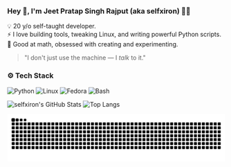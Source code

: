 ### Hey 👋, I'm Jeet Pratap Singh Rajput (aka selfxiron) 👨‍💻

💡 20 y/o self-taught developer.    
⚡ I love building tools, tweaking Linux, and writing powerful Python scripts.    
🧠 Good at math, obsessed with creating and experimenting.    

> "I don't just use the machine — I *talk* to it."

### ⚙️ Tech Stack
![Python](https://img.shields.io/badge/-Python-05122A?style=flat&logo=python) 
![Linux](https://img.shields.io/badge/-Linux-05122A?style=flat&logo=linux)
![Fedora](https://img.shields.io/badge/-Fedora-05122A?style=flat&logo=fedora)
![Bash](https://img.shields.io/badge/-Bash-05122A?style=flat&logo=gnu-bash)

![selfxiron's GitHub Stats](https://github-readme-stats.vercel.app/api?username=selfxiron&show_icons=true&theme=radical)
![Top Langs](https://github-readme-stats.vercel.app/api/top-langs/?username=selfxiron&layout=compact&theme=radical)

<p align="center">
  <img src="https://github.com/selfxiron/selfxiron/blob/output/github-contribution-grid-snake-dark.svg?palette=github-dark" />
</p>
